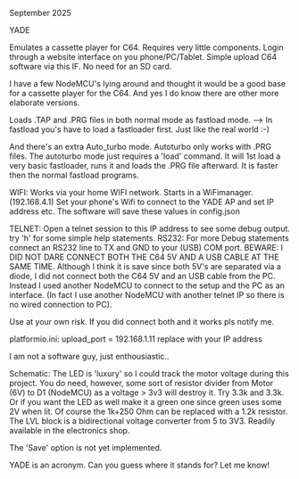 September 2025

YADE

Emulates a cassette player for C64.
Requires very little components.
Login through a website interface on you phone/PC/Tablet.
Simple upload C64 software via this IF.
No need for an SD card.

I have a few NodeMCU's lying around and thought it would be a good base for
a cassette player for the C64. And yes I do know there are other more elaborate
versions.

Loads .TAP and .PRG files in both normal mode as fastload mode.
      --> In fastload you's have to load a fastloader first.
          Just like the real world :-)

And there's an extra Auto_turbo mode. Autoturbo only works with .PRG files.
The autoturbo mode just requires a 'load' command.
It will 1st load a very basic fastloader, runs it and loads the .PRG file
afterward. It is faster then the normal fastload programs.

WIFI: Works via your home WIFI network. Starts in a WiFimanager.(192.168.4.1)
Set your phone's Wifi to connect to the YADE AP and set IP address etc.
The software will save these values in config.json

TELNET: Open a telnet session to this IP address to see some debug output.
        try 'h' for some simple help statements.
RS232: For more Debug statements connect an RS232 line to TX and GND to your
(USB) COM port.
BEWARE: I DID NOT DARE CONNECT BOTH THE C64 5V AND A USB CABLE AT THE SAME TIME.
Although I think it is save since both 5V's are separated via a diode, I
did not connect both the C64 5V and an USB cable from the PC. Instead I used
another NodeMCU to connect to the setup and the PC as an interface. (In fact I
use another NodeMCU with another telnet IP so there is no wired connection to
PC).

Use at your own risk. If you did connect both and it works pls notify me.

platformio.ini:
      upload_port = 192.168.1.11
      replace with your IP address

I am not a software guy, just enthousiastic..


Schematic: The LED is 'luxury' so I could track the motor voltage during
this project. You do need, however, some sort of resistor divider from
Motor (6V) to D1 (NodeMCU) as a voltage > 3v3 will destroy it.
Try 3.3k and 3.3k. Or if you want the LED as well make it a green one since
green uses some 2V when lit. Of course the 1k+250 Ohm can be replaced with a
1.2k resistor.
The LVL block is a bidirectional voltage converter from 5 to 3V3. Readily
available in the electronics shop.

The 'Save' option is not yet implemented.

YADE is an acronym. Can you guess where it stands for? Let me know!
